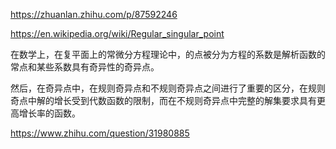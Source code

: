 https://zhuanlan.zhihu.com/p/87592246

https://en.wikipedia.org/wiki/Regular_singular_point

在数学上，在复平面上的常微分方程理论中，的点被分为方程的系数是解析函数的常点和某些系数具有奇异性的奇异点。

然后，在奇异点中，在规则奇异点和不规则奇异点之间进行了重要的区分，在规则奇点中解的增长受到代数函数的限制，而在不规则奇异点中完整的解集要求具有更高增长率的函数。

https://www.zhihu.com/question/31980885
